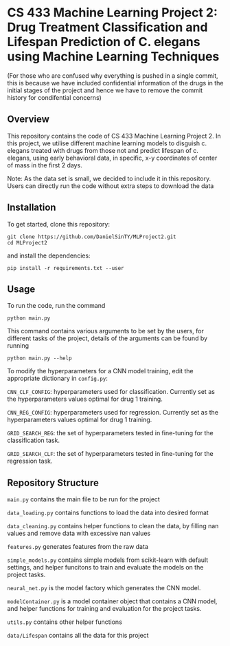 # CS 433 Machine Learning Project 2: Drug Treatment Classification and Lifespan Prediction of C. elegans using Machine Learning Techniques

(For those who are confused why everything is pushed in a single commit, this is because we have included confidential information of the drugs in the initial stages of the project and hence we have to remove the commit history for condifential concerns)
## Overview
This repository contains the code of CS 433 Machine Learning Project 2. In this project, we utilise different machine learning models to disguish c. elegans treated with drugs from those not and predict lifespan of c. elegans, 
using early behavioral data, in specific, x-y coordinates of center of mass in the first 2 days.

Note: As the data set is small, we decided to include it in this repository. Users can directly run the code without extra steps to download the data

## Installation
To get started, clone this repository:
```
git clone https://github.com/DanielSinTY/MLProject2.git
cd MLProject2
```
and install the dependencies:
```
pip install -r requirements.txt --user 
```

## Usage
To run the code, run the command
```
python main.py
```
This command contains various arguments to be set by the users, for different tasks of the project, details of the arguments can be found by running
```
python main.py --help
```
To modify the hyperparameters for a CNN model training, edit the appropriate dictionary in `config.py`:

  `CNN_CLF_CONFIG`: hyperparameters used for classification. Currently set as the hyperparameters values optimal for drug 1 training.

  `CNN_REG_CONFIG`: hyperparameters used for regression. Currently set as the hyperparameters values optimal for drug 1 training.

  `GRID_SEARCH_REG`: the set of hyperparameters tested in fine-tuning for the classification task.

  `GRID_SEARCH_CLF`: the set of hyperparameters tested in fine-tuning for the regression task.

## Repository Structure
`main.py` contains the main file to be run for the project

`data_loading.py` contains functions to load the data into desired format

`data_cleaning.py` contains helper functions to clean the data, by filling nan values and remove data with excessive nan values

`features.py` generates features from the raw data

`simple_models.py` contains simple models from scikit-learn with default settings, and helper funcitons to train and evaluate the models on the project tasks.

`neural_net.py` is the model factory which generates the CNN model.

`modelContainer.py` is a model container object that contains a CNN model, and helper functions for training and evaluation for the project tasks.

`utils.py` contains other helper functions

`data/Lifespan` contains all the data for this project
